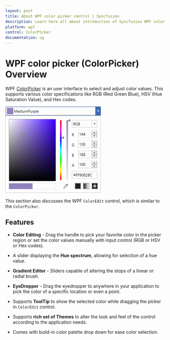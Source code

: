 ```yaml
---
layout: post
title: About WPF color picker control | Syncfusion
description: Learn here all about introduction of Syncfusion WPF color picker (ColorPicker) control, its elements and more.
platform: wpf
control: ColorPicker
documentation: ug
---
```


# WPF color picker (ColorPicker) Overview

 WPF [ColorPicker](https://www.syncfusion.com/wpf-ui-controls/colorpicker ) is an user interface to select and adjust color values. This supports various color specifications like RGB (Red Green Blue), HSV (Hue Saturation Value), and Hex codes.

 ![Syncfusion WPF Color Picker-ColorEdit](getting-started_images/wpf-color-picker-overview.png)

This section also discusses the WPF `ColorEdit` control, which is similar to the `ColorPicker`.

## Features

* **Color Editing** - Drag the handle to pick your favorite color in the picker region or set the color values manually with input control (RGB or HSV or Hex codes).

* A slider displaying the **Hue spectrum**, allowing for selection of a hue value.
* **Gradient Editor** - Sliders capable of altering the stops of a linear or radial brush.
* **EyeDropper** - Drag the eyedropper to anywhere in your application to pick the color of a specific location or even a point.
*  Supports  **ToolTip**  to show the selected color while dragging the picker in `ColorEdit` control.
*  Supports **rich set of Themes** to alter the look and feel of the control according to the application needs.
*  Comes with build-in color palette drop down for ease color selection.